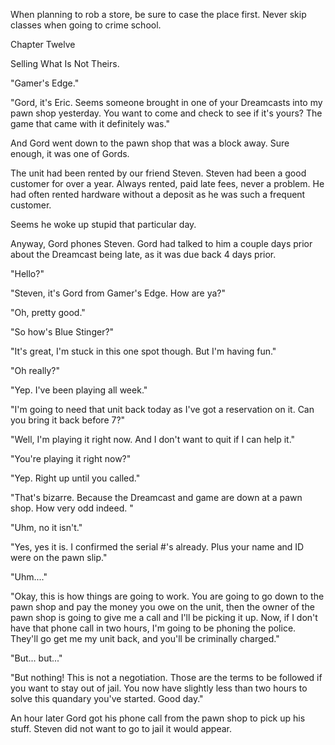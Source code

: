 
 

 

 

 

 

 

 

 

 

 




When planning to rob a store, be sure to case the place first.  Never skip classes when going to crime school.













Chapter Twelve


Selling What Is Not Theirs.

<Ring>
"Gamer's Edge."

"Gord, it's Eric.  Seems someone brought in one of your Dreamcasts into my pawn shop yesterday.  You want to come and check to see if it's yours?  The game that came with it definitely was."

And Gord went down to the pawn shop that was a block away.  Sure enough, it was one of Gords. 

The unit had been rented by our friend Steven.  Steven had been a good customer for over a year.  Always rented, paid late fees, never a problem.  He had often rented hardware without a deposit as he was such a frequent customer.

Seems he woke up stupid that particular day.

Anyway, Gord phones Steven.  Gord had talked to him a couple days prior about the Dreamcast being late, as it was due back 4 days prior.

"Hello?"

"Steven, it's Gord from Gamer's Edge.  How are ya?"

"Oh, pretty good."

"So how's Blue Stinger?"

"It's great, I'm stuck in this one spot though.  But I'm having fun."

"Oh really?"

"Yep.  I've been playing all week."

"I'm going to need that unit back today as I've got a reservation on it.  Can you bring it back before 7?"

"Well, I'm playing it right now.  And I don't want to quit if I can help it."

"You're playing it right now?"

"Yep.  Right up until you called."

"That's bizarre.  Because the Dreamcast and game are down at a pawn shop.  How very odd indeed. "

<Dramatic pause>

"Uhm, no it isn't."

"Yes, yes it is.  I confirmed the serial #'s already.  Plus your name and ID were on the pawn slip."

"Uhm...."

"Okay, this is how things are going to work.  You are going to go down to the pawn shop and pay the money you owe on the unit, then the owner of the pawn shop is going to give me a call and I'll be picking it up.  Now, if I don't have that phone call in two hours, I'm going to be phoning the police.  They'll go get me my unit back, and you'll be criminally charged."

"But... but..."

"But nothing!  This is not a negotiation.  Those are the terms to be followed if you want to stay out of jail.  You now have slightly less than two hours to solve this quandary you've started.  Good day."

An hour later Gord got his phone call from the pawn shop to pick up his stuff.  Steven did not want to go to jail it would appear.

 


 

 

 
 